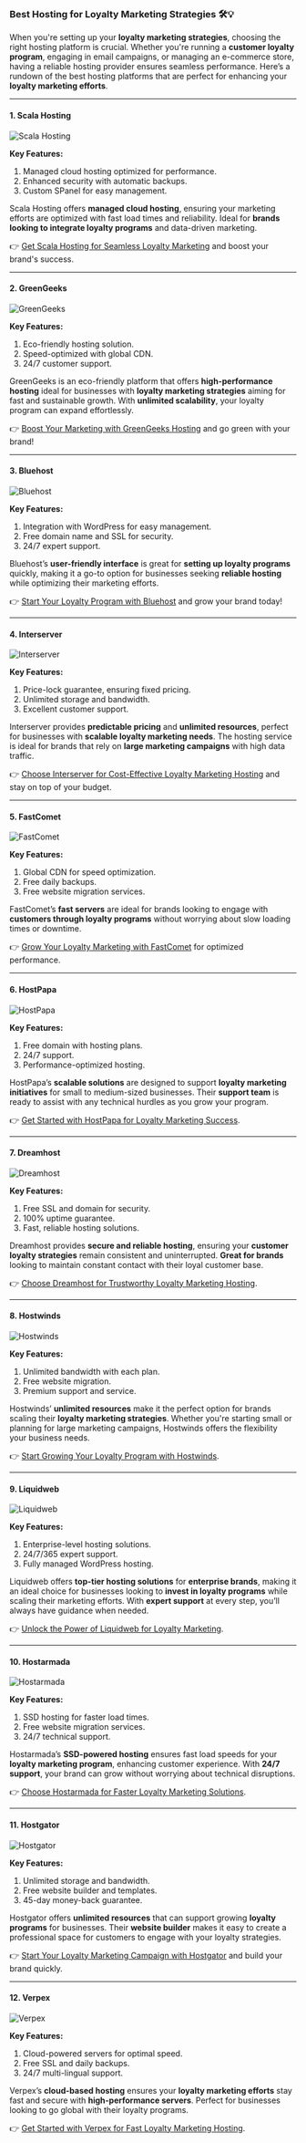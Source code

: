 ### Best Hosting for Loyalty Marketing Strategies 🛠️💡

When you're setting up your **loyalty marketing strategies**, choosing the right hosting platform is crucial. Whether you're running a **customer loyalty program**, engaging in email campaigns, or managing an e-commerce store, having a reliable hosting provider ensures seamless performance. Here’s a rundown of the best hosting platforms that are perfect for enhancing your **loyalty marketing efforts**.

---

#### 1. Scala Hosting 
![Scala Hosting](https://i.imgur.com/uJ5JIK3.png "Scala Web Hosting")

**Key Features:**
1. Managed cloud hosting optimized for performance.
2. Enhanced security with automatic backups.
3. Custom SPanel for easy management.

Scala Hosting offers **managed cloud hosting**, ensuring your marketing efforts are optimized with fast load times and reliability. Ideal for **brands looking to integrate loyalty programs** and data-driven marketing.

👉 [Get Scala Hosting for Seamless Loyalty Marketing](https://snipitx.com/scala-jy) and boost your brand's success.

---

#### 2. GreenGeeks 
![GreenGeeks](https://i.imgur.com/eEwuntu.jpg "GreenGeeks Hosting")

**Key Features:**
1. Eco-friendly hosting solution.
2. Speed-optimized with global CDN.
3. 24/7 customer support.

GreenGeeks is an eco-friendly platform that offers **high-performance hosting** ideal for businesses with **loyalty marketing strategies** aiming for fast and sustainable growth. With **unlimited scalability**, your loyalty program can expand effortlessly.

👉 [Boost Your Marketing with GreenGeeks Hosting](https://snipitx.com/greengeeks-jy) and go green with your brand!

---

#### 3. Bluehost
![Bluehost](https://i.imgur.com/PasFF9E.jpeg "Bluehost Hosting")

**Key Features:**
1. Integration with WordPress for easy management.
2. Free domain name and SSL for security.
3. 24/7 expert support.

Bluehost’s **user-friendly interface** is great for **setting up loyalty programs** quickly, making it a go-to option for businesses seeking **reliable hosting** while optimizing their marketing efforts.

👉 [Start Your Loyalty Program with Bluehost](https://snipitx.com/bluehost-jy) and grow your brand today!

---

#### 4. Interserver
![Interserver](https://i.imgur.com/OM5dOEW.jpeg "Interserver Hosting")

**Key Features:**
1. Price-lock guarantee, ensuring fixed pricing.
2. Unlimited storage and bandwidth.
3. Excellent customer support.

Interserver provides **predictable pricing** and **unlimited resources**, perfect for businesses with **scalable loyalty marketing needs**. The hosting service is ideal for brands that rely on **large marketing campaigns** with high data traffic.

👉 [Choose Interserver for Cost-Effective Loyalty Marketing Hosting](https://snipitx.com/interserver-jy) and stay on top of your budget.

---

#### 5. FastComet
![FastComet](https://i.imgur.com/7qgXuWp.png "FastComet Hosting")

**Key Features:**
1. Global CDN for speed optimization.
2. Free daily backups.
3. Free website migration services.

FastComet’s **fast servers** are ideal for brands looking to engage with **customers through loyalty programs** without worrying about slow loading times or downtime.

👉 [Grow Your Loyalty Marketing with FastComet](https://snipitx.com/fastcomet-jy) for optimized performance.

---

#### 6. HostPapa
![HostPapa](https://i.imgur.com/ouDTkvl.jpeg "HostPapa Hosting")

**Key Features:**
1. Free domain with hosting plans.
2. 24/7 support.
3. Performance-optimized hosting.

HostPapa’s **scalable solutions** are designed to support **loyalty marketing initiatives** for small to medium-sized businesses. Their **support team** is ready to assist with any technical hurdles as you grow your program.

👉 [Get Started with HostPapa for Loyalty Marketing Success](https://snipitx.com/hostpapa-jy).

---

#### 7. Dreamhost
![Dreamhost](https://i.imgur.com/rXIg8ip.jpeg "Dreamhost Hosting")

**Key Features:**
1. Free SSL and domain for security.
2. 100% uptime guarantee.
3. Fast, reliable hosting solutions.

Dreamhost provides **secure and reliable hosting**, ensuring your **customer loyalty strategies** remain consistent and uninterrupted. **Great for brands** looking to maintain constant contact with their loyal customer base.

👉 [Choose Dreamhost for Trustworthy Loyalty Marketing Hosting](https://snipitx.com/dreamhost-jy).

---

#### 8. Hostwinds
![Hostwinds](https://i.imgur.com/53aSNXx.jpeg "Hostwinds Hosting")

**Key Features:**
1. Unlimited bandwidth with each plan.
2. Free website migration.
3. Premium support and service.

Hostwinds’ **unlimited resources** make it the perfect option for brands scaling their **loyalty marketing strategies**. Whether you're starting small or planning for large marketing campaigns, Hostwinds offers the flexibility your business needs.

👉 [Start Growing Your Loyalty Program with Hostwinds](https://snipitx.com/hostwinds-jy).

---

#### 9. Liquidweb
![Liquidweb](https://i.imgur.com/4IvT9SC.jpeg "Liquidweb Hosting")

**Key Features:**
1. Enterprise-level hosting solutions.
2. 24/7/365 expert support.
3. Fully managed WordPress hosting.

Liquidweb offers **top-tier hosting solutions** for **enterprise brands**, making it an ideal choice for businesses looking to **invest in loyalty programs** while scaling their marketing efforts. With **expert support** at every step, you’ll always have guidance when needed.

👉 [Unlock the Power of Liquidweb for Loyalty Marketing](https://snipitx.com/liquidweb-jy).

---

#### 10. Hostarmada
![Hostarmada](https://i.imgur.com/KFbdf3o.jpeg "Hostarmada Hosting")

**Key Features:**
1. SSD hosting for faster load times.
2. Free website migration services.
3. 24/7 technical support.

Hostarmada’s **SSD-powered hosting** ensures fast load speeds for your **loyalty marketing program**, enhancing customer experience. With **24/7 support**, your brand can grow without worrying about technical disruptions.

👉 [Choose Hostarmada for Faster Loyalty Marketing Solutions](https://snipitx.com/hostarmada-jy).

---

#### 11. Hostgator
![Hostgator](https://i.imgur.com/BcVkH57.jpeg "Hostgator Hosting")

**Key Features:**
1. Unlimited storage and bandwidth.
2. Free website builder and templates.
3. 45-day money-back guarantee.

Hostgator offers **unlimited resources** that can support growing **loyalty programs** for businesses. Their **website builder** makes it easy to create a professional space for customers to engage with your loyalty strategies.

👉 [Start Your Loyalty Marketing Campaign with Hostgator](https://snipitx.com/hostgator-jy) and build your brand quickly.

---

#### 12. Verpex
![Verpex](https://i.imgur.com/6x5LhiS.jpeg "Verpex Hosting")

**Key Features:**
1. Cloud-powered servers for optimal speed.
2. Free SSL and daily backups.
3. 24/7 multi-lingual support.

Verpex’s **cloud-based hosting** ensures your **loyalty marketing efforts** stay fast and secure with **high-performance servers**. Perfect for businesses looking to go global with their loyalty programs.

👉 [Get Started with Verpex for Fast Loyalty Marketing Hosting](https://snipitx.com/verpex-jy).

